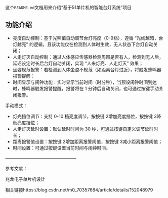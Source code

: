 这个`README.md`文档用来介绍“基于51单片机的智能台灯系统”项目



## 功能介绍

- 亮度自动控制：基于光照值自动调节台灯亮度（0-9档），遵循 “光线越暗，台灯越亮” 的逻辑，且该功能仅在检测到人体时生效，无人状态下台灯自动关闭；
- 人走灯灭自动控制：通过人体感应传感器检测周围是否有人，检测到无人后，延迟设定时长后台灯自动关闭，实现 “人来灯亮、人走灯灭” 效果；
- 坐姿规范报警：若检测到人体坐姿不规范（如距离台灯过近），将触发蜂鸣器报警提醒；
- 时间显示与闹钟功能：实时显示当前时间（时分秒），当预设闹钟时间到达时，蜂鸣器触发报警提醒，报警将在 1 分钟后自动关闭，也可通过按键手动关闭报警。

手动模式：

- 灯光挡位调节：支持 0-10 档亮度调节，按按键 2增加亮度挡位，按按键 3降低亮度挡位；
- 人走灯灭延时设置：默认延时时间为 30 秒，可通过按键自定义调节延时时长；
- 距离报警值设置：按按键 2增加距离报警阈值，按按键 3减小距离报警阈值；
- 时间设置：可通过按键设置当前时间与闹钟时间。


————————————————

参考文献：

兆龙电子单片机设计

相关链接https://blog.csdn.net/m0_70357684/article/details/152048979